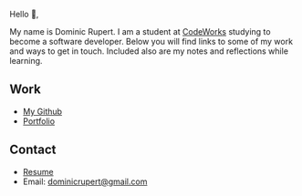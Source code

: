 Hello 👋, 

My name is Dominic Rupert. I am a student at [CodeWorks](https://boisecodeworks.com) studying to become a software developer. Below you will find links to some of my work and ways to get in touch. Included also are my notes and reflections while learning. 

## Work

  + [My Github](https://github.com/big-daddy-dom)
  + [Portfolio](https://big-daddy-dom.github.io/)

## Contact

  + [Resume](https://big-daddy-dom.github.io/resume)
  + Email: dominicrupert@gmail.com
  
